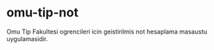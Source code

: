 # omu-tip-not
Omu Tip Fakultesi ogrencileri icin geistirilmis not hesaplama masaustu uygulamasidir.

